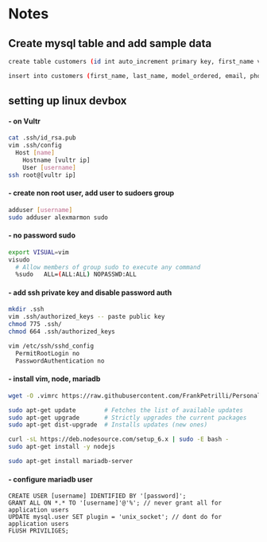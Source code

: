 # Notes

## Create mysql table and add sample data
```sh
create table customers (id int auto_increment primary key, first_name varchar(20), last_name varchar(20), model_ordered int, email varchar(255), phone varchar(25));
```
```sh
insert into customers (first_name, last_name, model_ordered, email, phone) values ('Chandler', 'Bing', 1, 'name@email.com', '1112223333'), ('Monica', 'Geller', 2, 'name@email.com', '4445556666');
```

## setting up linux devbox

#### - on Vultr
```sh
cat .ssh/id_rsa.pub
vim .ssh/config
  Host [name]
    Hostname [vultr ip]
    User [username]
ssh root@[vultr ip]
```
#### - create non root user, add user to sudoers group
```sh
adduser [username]
sudo adduser alexmarmon sudo
```

#### - no password sudo

```sh
export VISUAL=vim
visudo
  # Allow members of group sudo to execute any command
  %sudo   ALL=(ALL:ALL) NOPASSWD:ALL
```

#### - add ssh private key and disable password auth
```sh
mkdir .ssh
vim .ssh/authorized_keys -- paste public key
chmod 775 .ssh/
chmod 664 .ssh/authorized_keys

vim /etc/ssh/sshd_config
  PermitRootLogin no
  PasswordAuthentication no
```

#### - install vim, node, mariadb
```sh
wget -O .vimrc https://raw.githubusercontent.com/FrankPetrilli/PersonalProjects/master/other/vim/vimrc

sudo apt-get update        # Fetches the list of available updates
sudo apt-get upgrade       # Strictly upgrades the current packages
sudo apt-get dist-upgrade  # Installs updates (new ones)

curl -sL https://deb.nodesource.com/setup_6.x | sudo -E bash -
sudo apt-get install -y nodejs

sudo apt-get install mariadb-server
```

#### - configure mariadb user
```
CREATE USER [username] IDENTIFIED BY '[password]';
GRANT ALL ON *.* TO '[username]'@'%'; // never grant all for application users
UPDATE mysql.user SET plugin = 'unix_socket'; // dont do for application users
FLUSH PRIVILIGES;
```




